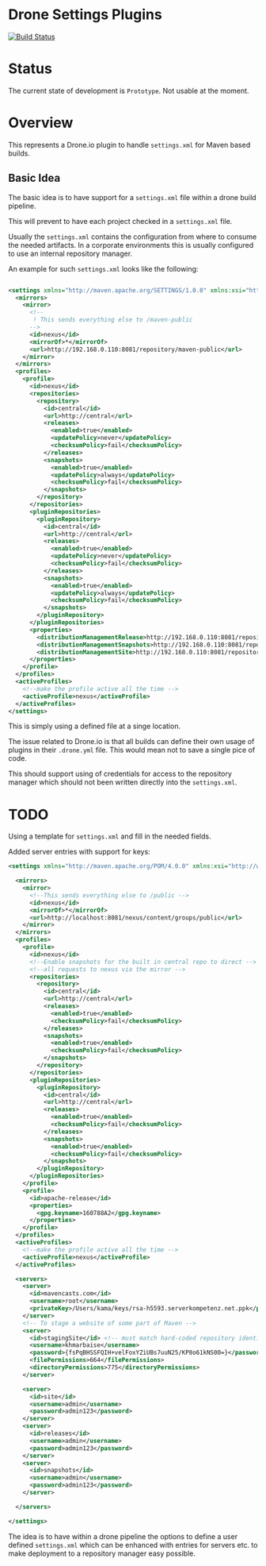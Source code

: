 # Drone Settings Plugins

[![Build Status](https://cloud.drone.io/api/badges/khmarbaise/drone-settings/status.svg)](https://cloud.drone.io/khmarbaise/drone-settings)

# Status

The current state of development is `Prototype`. Not usable at the moment.

# Overview

This represents a Drone.io plugin to handle `settings.xml` for Maven based builds.

## Basic Idea

The basic idea is to have support for a `settings.xml` file within a drone build pipeline.

This will prevent to have each project checked in a `settings.xml` file.

Usually the `settings.xml` contains the configuration from where to consume the needed artifacts. In
a corporate environments this is usually configured to use an internal repository manager.

An example for such `settings.xml` looks like the following:

```xml

<settings xmlns="http://maven.apache.org/SETTINGS/1.0.0" xmlns:xsi="http://www.w3.org/2001/XMLSchema-instance" xsi:schemaLocation="http://maven.apache.org/SETTINGS/1.0.0 http://maven.apache.org/xsd/settings-1.0.0.xsd">
  <mirrors>
    <mirror>
      <!--
       ! This sends everything else to /maven-public
      -->
      <id>nexus</id>
      <mirrorOf>*</mirrorOf>
      <url>http://192.168.0.110:8081/repository/maven-public</url>
    </mirror>
  </mirrors>
  <profiles>
    <profile>
      <id>nexus</id>
      <repositories>
        <repository>
          <id>central</id>
          <url>http://central</url>
          <releases>
            <enabled>true</enabled>
            <updatePolicy>never</updatePolicy>
            <checksumPolicy>fail</checksumPolicy>
          </releases>
          <snapshots>
            <enabled>true</enabled>
            <updatePolicy>always</updatePolicy>
            <checksumPolicy>fail</checksumPolicy>
          </snapshots>
        </repository>
      </repositories>
      <pluginRepositories>
        <pluginRepository>
          <id>central</id>
          <url>http://central</url>
          <releases>
            <enabled>true</enabled>
            <updatePolicy>never</updatePolicy>
            <checksumPolicy>fail</checksumPolicy>
          </releases>
          <snapshots>
            <enabled>true</enabled>
            <updatePolicy>always</updatePolicy>
            <checksumPolicy>fail</checksumPolicy>
          </snapshots>
        </pluginRepository>
      </pluginRepositories>
      <properties>
        <distributionManagementRelease>http://192.168.0.110:8081/repository/maven-releases/</distributionManagementRelease>
        <distributionManagementSnapshots>http://192.168.0.110:8081/repository/maven-snapshots/</distributionManagementSnapshots>
        <distributionManagementSite>http://192.168.0.110:8081/repository/maven-sites/</distributionManagementSite>
      </properties>
    </profile>
  </profiles>
  <activeProfiles>
    <!--make the profile active all the time -->
    <activeProfile>nexus</activeProfile>
  </activeProfiles>
</settings>
``` 

This is simply using a defined file at a singe location.

The issue related to Drone.io is that all builds can define their own usage of plugins in
their `.drone.yml`
file. This would mean not to save a single pice of code.

This should support using of credentials for access to the repository manager which should not been
written directly into the `settings.xml`.

# TODO

Using a template for `settings.xml` and fill in the needed fields.

Added server entries with support for keys:

```xml
<settings xmlns="http://maven.apache.org/POM/4.0.0" xmlns:xsi="http://www.w3.org/2001/XMLSchema-instance" xsi:schemaLocation="http://maven.apache.org/POM/4.0.0 http://maven.apache.org/xsd/settings-1.0.0.xsd">

  <mirrors>
    <mirror>
      <!--This sends everything else to /public -->
      <id>nexus</id>
      <mirrorOf>*</mirrorOf>
      <url>http://localhost:8081/nexus/content/groups/public</url>
    </mirror>
  </mirrors>
  <profiles>
    <profile>
      <id>nexus</id>
      <!--Enable snapshots for the built in central repo to direct -->
      <!--all requests to nexus via the mirror -->
      <repositories>
        <repository>
          <id>central</id>
          <url>http://central</url>
          <releases>
            <enabled>true</enabled>
            <checksumPolicy>fail</checksumPolicy>
          </releases>
          <snapshots>
            <enabled>true</enabled>
            <checksumPolicy>fail</checksumPolicy>
          </snapshots>
        </repository>
      </repositories>
      <pluginRepositories>
        <pluginRepository>
          <id>central</id>
          <url>http://central</url>
          <releases>
            <enabled>true</enabled>
            <checksumPolicy>fail</checksumPolicy>
          </releases>
          <snapshots>
            <enabled>true</enabled>
            <checksumPolicy>fail</checksumPolicy>
          </snapshots>
        </pluginRepository>
      </pluginRepositories>
    </profile>
    <profile>
      <id>apache-release</id>
      <properties>
        <gpg.keyname>160788A2</gpg.keyname>
      </properties>
    </profile>
  </profiles>
  <activeProfiles>
    <!--make the profile active all the time -->
    <activeProfile>nexus</activeProfile>
  </activeProfiles>

  <servers>
    <server>
      <id>mavencasts.com</id>
      <username>root</username>
      <privateKey>/Users/kama/keys/rsa-h5593.serverkompetenz.net.ppk</privateKey>
    </server>
    <!-- To stage a website of some part of Maven -->
    <server>
      <id>stagingSite</id> <!-- must match hard-coded repository identifier in site:stage-deploy -->
      <username>khmarbaise</username>
      <password>{fsPqBHSSFQIH+velFoxYZiUBs7uuN25/KP8o61kNS00=}</password>
      <filePermissions>664</filePermissions>
      <directoryPermissions>775</directoryPermissions>
    </server>

    <server>
      <id>site</id>
      <username>admin</username>
      <password>admin123</password>
    </server>
    <server>
      <id>releases</id>
      <username>admin</username>
      <password>admin123</password>
    </server>
    <server>
      <id>snapshots</id>
      <username>admin</username>
      <password>admin123</password>
    </server>

  </servers>

</settings>

```


The idea is to have within a drone pipeline the options to define a 
user defined `settings.xml` which can be enhanced with entries for servers etc.
to make deployment to a repository manager easy possible.